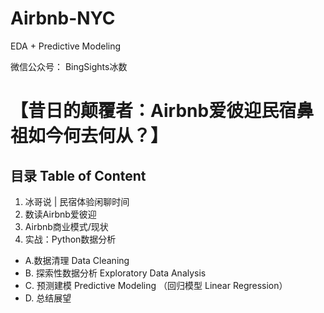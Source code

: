 # Airbnb-NYC
EDA + Predictive Modeling


微信公众号： BingSights冰数

# 【昔日的颠覆者：Airbnb爱彼迎民宿鼻祖如今何去何从？】

## 目录 Table of Content

1. 冰哥说 | 民宿体验闲聊时间
2. 数读Airbnb爱彼迎
3. Airbnb商业模式/现状
4. 实战：Python数据分析

- A.数据清理 Data Cleaning
- B. 探索性数据分析 Exploratory Data Analysis
- C. 预测建模 Predictive Modeling
   （回归模型 Linear Regression）
- D. 总结展望
